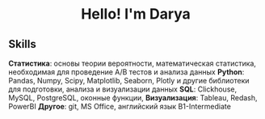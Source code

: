 <h1 align="center">Hello! I'm Darya</a> 
<h3 align="center"></h3>

<!--
**daryastep/daryastep** is a ✨ _special_ ✨ repository because its `README.md` (this file) appears on your GitHub profile.

Here are some ideas to get you started:

- 🔭 I’m currently working on ...
- 🌱 I’m currently learning ...
- 👯 I’m looking to collaborate on ...
- 🤔 I’m looking for help with ...
- 💬 Ask me about ...
- 📫 How to reach me: ...
- 😄 Pronouns: ...
- ⚡ Fun fact: ...
-->

## Skills
**Статистика**: основы теории вероятности,  математическая статистика, необходимая для проведение A/B тестов и анализа данных 
**Python**: Pandas, Numpy, Scipy, Matplotlib, Seaborn, Plotly и другие библиотеки для подготовки, анализа и визуализации данных
**SQL**: Clickhouse, MySQL, PostgreSQL, оконные функции, 
**Визуализация**: Tableau, Redash, PowerBI 
**Другое**: git,  MS Office, английский язык B1-Intermediate
